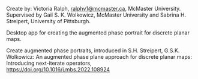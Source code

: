 Create by: Victoria Ralph, ralphv1@mcmaster.ca, McMaster University. Supervised by Gail S. K. Wolkowicz, McMaster University  and Sabrina H. Streipert, University of Pittsburgh.

Desktop app for creating the augmented phase portrait for discrete planar maps.

Create augmented phase portraits, introduced in S.H. Streipert, G.S.K. Wolkowicz: An augmented phase plane approach for discrete planar maps: Introducing next-iterate operators, https://doi.org/10.1016/j.mbs.2022.108924
